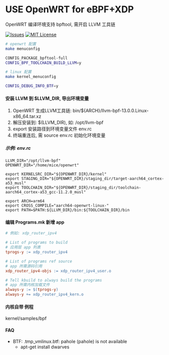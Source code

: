 
# USE OpenWRT for eBPF+XDP

OpenWRT 编译环境支持 bpftool, 需开启 LLVM 工具链

<!-- PROJECT SHIELDS -->

[![Issues][issues-shield]][issues-url]
[![MIT License][license-shield]][license-url]

<!-- PROJECT LOGO -->

```bash
# openwrt 配置
make menuconfig

CONFIG_PACKAGE_bpftool-full
CONFIG_BPF_TOOLCHAIN_BUILD_LLVM=y

# linux 配置
make kernel_menuconfig

CONFIG_DEBUG_INFO_BTF=y
```

#### 安装 LLVM 到 $LLVM_DIR, 导出环境变量

1. OpenWRT 生成LLVM工具链:  bin/\${ARCH}/llvm-bpf-13.0.0.Linux-x86_64.tar.xz
2. 解压安装到: $(LLVM_DIR), 如: /opt/llvm-bpf
3. export 安装路径到环境变量文件 env.rc
4. 终端重连后, 需 source env.rc 初始化环境变量

##### 示例: env.rc
```
LLVM_DIR="/opt/llvm-bpf"
OPENWRT_DIR="/home/mice/openwrt"

export KERNELSRC_DIR="${OPENWRT_DIR}/kernel"
export STAGING_DIR="${OPENWRT_DIR}/staging_dir/target-aarch64_cortex-a53_musl"
export TOOLCHAIN_DIR="${OPENWRT_DIR}/staging_dir/toolchain-aarch64_cortex-a53_gcc-11.2.0_musl"

export ARCH=arm64
export CROSS_COMPILE="aarch64-openwrt-linux-"
export PATH=$PATH:${LLVM_DIR}/bin:${TOOLCHAIN_DIR}/bin
```

#### 编辑 Programs.mk 新增 app
``` makefile
# 例如: xdp_router_ipv4

# List of programs to build
# 应用层 app 列表
tprogs-y := xdp_router_ipv4

# List of programs ref source
# app 所需源码引用
xdp_router_ipv4-objs := xdp_router_ipv4_user.o

# Tell kbuild to always build the programs
# app 所需内核加载文件
always-y := $(tprogs-y)
always-y += xdp_router_ipv4_kern.o

```

#### 内核自带 例程

kernel/samples/bpf


#### FAQ

- BTF: .tmp_vmlinux.btf: pahole (pahole) is not available
	- apt-get install dwarves


<!-- links -->
[your-project-path]:fengmushu/xdp-samples.git

[issues-shield]: https://img.shields.io/badge/issues-0-red.svg?style=flat-square
[issues-url]: https://github.com/fengmushu/xdp-samples/issues

[license-shield]: https://img.shields.io/badge/license-MIT-green.svg?style=flat-square
[license-url]: https://github.com/fengmushu/xdp-samples/blob/master/LICENSE.txt
